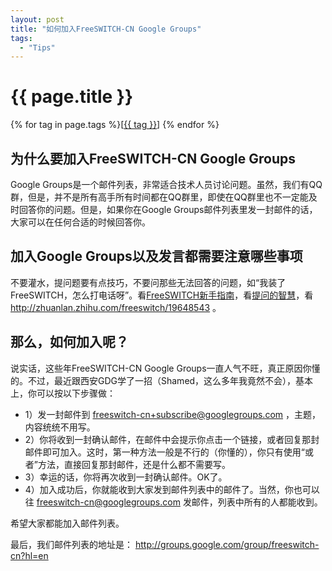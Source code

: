 ```yaml
---
layout: post
title: "如何加入FreeSWITCH-CN Google Groups"
tags:
  - "Tips"
---
```


# {{ page.title }}

<div class="tags">
{% for tag in page.tags %}[<a class="tag" href="/tags.html#{{ tag }}">{{ tag }}</a>] {% endfor %}
</div>

## 为什么要加入FreeSWITCH-CN Google Groups

Google Groups是一个邮件列表，非常适合技术人员讨论问题。虽然，我们有QQ群，但是，并不是所有高手所有时间都在QQ群里，即使在QQ群里也不一定能及时回答你的问题。但是，如果你在Google Groups邮件列表里发一封邮件的话，大家可以在任何合适的时候回答你。

## 加入Google Groups以及发言都需要注意哪些事项

不要灌水，提问题要有点技巧，不要问那些无法回答的问题，如“我装了FreeSWITCH，怎么打电话呀”。看[FreeSWITCH新手指南](/2009/11/08/freeswitch-xin-shou-zhi-nan.html)，看[提问的智慧](http://www.beiww.com/doc/oss/smart-questions.html)，看 <http://zhuanlan.zhihu.com/freeswitch/19648543> 。

## 那么，如何加入呢？

说实话，这些年FreeSWITCH-CN Google Groups一直人气不旺，真正原因你懂的。不过，最近跟西安GDG学了一招（Shamed，这么多年我竟然不会），基本上，你可以按以下步骤做：

* 1）发一封邮件到 freeswitch-cn+subscribe@googlegroups.com ，主题，内容统统不用写。
* 2）你将收到一封确认邮件，在邮件中会提示你点击一个链接，或者回复那封邮件即可加入。这时，第一种方法一般是不行的（你懂的），你只有使用“或者”方法，直接回复那封邮件，还是什么都不需要写。
* 3）幸运的话，你将再次收到一封确认邮件。OK了。
* 4）加入成功后，你就能收到大家发到邮件列表中的邮件了。当然，你也可以往 freeswitch-cn@googlegroups.com 发邮件，列表中所有的人都能收到。

希望大家都能加入邮件列表。

最后，我们邮件列表的地址是： <http://groups.google.com/group/freeswitch-cn?hl=en>

